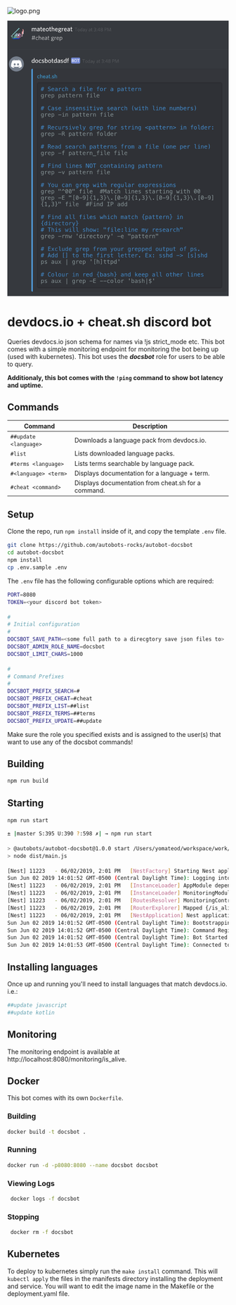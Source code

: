 ![logo.png](logo.png)
  
![screen1.png](screen1.png)

# devdocs.io + cheat.sh discord bot

Queries devdocs.io json schema for names via !js strict_mode etc.
This bot comes with a simple monitoring endpoint for monitoring the bot being up (used with kubernetes).
This bot uses the ___docsbot___ role for users to be able to query.

__Additionaly, this bot comes with the `!ping` command to show bot latency and uptime.__

## Commands

| Command               | Description                                               |
|-----------------------|-----------------------------------------------------------|
| `##update <language>` | Downloads a language pack from devdocs.io.                |
| `#list`               | Lists downloaded language packs.                          |
| `#terms <language>`   | Lists terms searchable by language pack.                  |
| `#<language> <term>`  | Displays documentation for a language + term.             |
| `#cheat <command>`    | Displays documentation from cheat.sh for a command.       |
    
## Setup
Clone the repo, run `npm install` inside of it, and copy the template `.env` file.

```bash
git clone https://github.com/autobots-rocks/autobot-docsbot
cd autobot-docsbot
npm install
cp .env.sample .env
```

The `.env` file has the following configurable options which are required:

```bash
PORT=8080
TOKEN=<your discord bot token>

#
# Initial configuration
#
DOCSBOT_SAVE_PATH=<some full path to a direcgtory save json files to>
DOCSBOT_ADMIN_ROLE_NAME=docsbot
DOCSBOT_LIMIT_CHARS=1000

#
# Command Prefixes
#
DOCSBOT_PREFIX_SEARCH=#
DOCSBOT_PREFIX_CHEAT=#cheat
DOCSBOT_PREFIX_LIST=##list
DOCSBOT_PREFIX_TERMS=##terms
DOCSBOT_PREFIX_UPDATE=##update
```


Make sure the role you specified exists and is assigned to the user(s) that want to use any of the docsbot commands!

## Building
```bash
npm run build
```

## Starting

`npm run start`

```bash
± |master S:395 U:390 ?:598 ✗| → npm run start

> @autobots/autobot-docsbot@1.0.0 start /Users/yomateod/workspace/work/autobots/autobot-docsbot
> node dist/main.js

[Nest] 11223   - 06/02/2019, 2:01 PM   [NestFactory] Starting Nest application...
Sun Jun 02 2019 14:01:52 GMT-0500 (Central Daylight Time): Logging into discord
[Nest] 11223   - 06/02/2019, 2:01 PM   [InstanceLoader] AppModule dependencies initialized +494ms
[Nest] 11223   - 06/02/2019, 2:01 PM   [InstanceLoader] MonitoringModule dependencies initialized +0ms
[Nest] 11223   - 06/02/2019, 2:01 PM   [RoutesResolver] MonitoringController {/monitoring}: +4ms
[Nest] 11223   - 06/02/2019, 2:01 PM   [RouterExplorer] Mapped {/is_alive, GET} route +2ms
[Nest] 11223   - 06/02/2019, 2:01 PM   [NestApplication] Nest application successfully started +2ms
Sun Jun 02 2019 14:01:52 GMT-0500 (Central Daylight Time): Bootstrapping /Users/yomateod/workspace/work/autobots/autobot-docsbot/node_modules/@autobot/module-docsbot
Sun Jun 02 2019 14:01:52 GMT-0500 (Central Daylight Time): Command Registered: !js (!js <search term>)
Sun Jun 02 2019 14:01:52 GMT-0500 (Central Daylight Time): Bot Started
Sun Jun 02 2019 14:01:53 GMT-0500 (Central Daylight Time): Connected to discord
```

## Installing languages

Once up and running you'll need to install languages that match devdocs.io.
i.e.:

```bash
##update javascript
##update kotlin
```

## Monitoring
The monitoring endpoint is available at http://localhost:8080/monitoring/is_alive.

## Docker
This bot comes with its own `Dockerfile`.

### Building
```bash
docker build -t docsbot .
```

### Running 
```bash
docker run -d -p8080:8080 --name docsbot docsbot
```

### Viewing Logs
```bash
 docker logs -f docsbot
```
 
### Stopping
```bash
 docker rm -f docsbot
```

## Kubernetes
To deploy to kubernetes simply run the `make install` command. 
This will `kubectl apply` the files in the manifests directory installing the deployment and service.
You will want to edit the image name in the Makefile or the deployment.yaml file.
